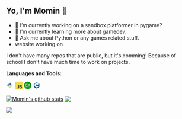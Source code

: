 ## Yo, I'm Momin 👋


- 🔭 I’m currently working on a sandbox platformer in pygame?
- 🌱 I’m currently learning more about gamedev.
- 💬 Ask me about Python or any games related stuff.
- website working on

I don't have many repos that are public, but it's comming! Because of school I don't have much time to work on projects.

**Languages and Tools:**  

<code><img height="20"    src="https://raw.githubusercontent.com/github/explore/80688e429a7d4ef2fca1e82350fe8e3517d3494d/topics/python/python.png"></code>
<code><img height="20"  src="https://raw.githubusercontent.com/github/explore/80688e429a7d4ef2fca1e82350fe8e3517d3494d/topics/javascript/javascript.png"></code>
<code><img height="20" src="https://raw.githubusercontent.com/github/explore/80688e429a7d4ef2fca1e82350fe8e3517d3494d/topics/csharp/csharp.png"></code>
<code><img height="20" src="https://raw.githubusercontent.com/github/explore/80688e429a7d4ef2fca1e82350fe8e3517d3494d/topics/c/c.png">  </code>

<a href="https://github.com/Momin2005">
 <img align="center" src="https://github-readme-stats.vercel.app/api?username=Momin2005&show_icons=true&theme=dark&line_height=27" alt="Momin's github stats"/>
</a>

<a href="https://github.com/Momin2005/github-readme-stats">
  <img align="center" src="https://github-readme-stats.vercel.app/api/top-langs/?username=Momin2005&layout=compact&theme=dark&hide=php,css" />
</a>

![](https://visitor-badge.laobi.icu/badge?page_id=Momin2005.Momin2005)

